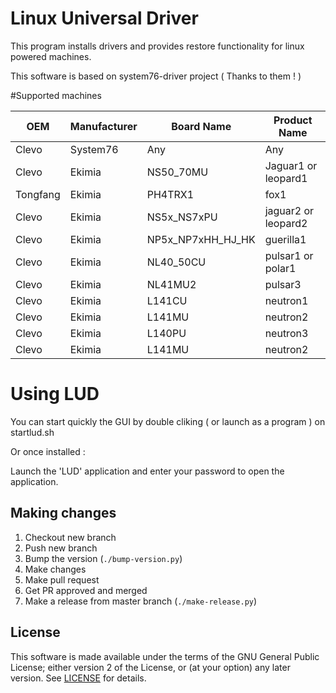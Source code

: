 # Linux Universal Driver

This program installs drivers and provides restore functionality for linux powered
machines.

This software is based on system76-driver project ( Thanks to them ! )

#Supported machines 

| OEM      | Manufacturer     | Board Name | Product Name |
|----------|------------------|------------|--------------| 
| Clevo | System76           |   Any   |  Any      |
| Clevo    | Ekimia           |   NS50_70MU |  Jaguar1 or leopard1   | 
| Tongfang | Ekimia           |   PH4TRX1   |  fox1       |
| Clevo | Ekimia           |   NS5x_NS7xPU   |  jaguar2 or leopard2       |
| Clevo | Ekimia           |   NP5x_NP7xHH_HJ_HK   |  guerilla1       |
| Clevo | Ekimia           |   NL40_50CU   |  pulsar1 or polar1       |
| Clevo | Ekimia           |   NL41MU2   |  pulsar3       |
| Clevo | Ekimia           |   L141CU   |  neutron1       |
| Clevo | Ekimia           |   L141MU   |  neutron2       |
| Clevo | Ekimia           |   L140PU   |  neutron3       |
| Clevo | Ekimia           |   L141MU   |  neutron2       |








# Using LUD

You can start quickly the GUI by double cliking ( or launch as a program ) on startlud.sh

Or once installed : 

Launch the 'LUD' application and enter your password to open the application.

## Making changes

1. Checkout new branch
2. Push new branch
3. Bump the version (`./bump-version.py`)
4. Make changes
5. Make pull request
6. Get PR approved and merged
7. Make a release from master branch (`./make-release.py`)

## License

This software is made available under the terms of the GNU General Public
License; either version 2 of the License, or (at your option) any later
version. See [LICENSE](LICENSE) for details.
